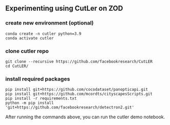 ## Experimenting using CutLer on ZOD

### create new environment (optional)

```
conda create -n cutler python=3.9
conda activate cutler
```

### clone cutler repo
```
git clone --recursive https://github.com/facebookresearch/CutLER
cd CutLER/
```

### install required packages
```
pip install git+https://github.com/cocodataset/panopticapi.git
pip install git+https://github.com/mcordts/cityscapesScripts.git
pip install -r requirements.txt
python -m pip install 'git+https://github.com/facebookresearch/detectron2.git'
```

After running the commands above, you can run the cutler demo notebook.

